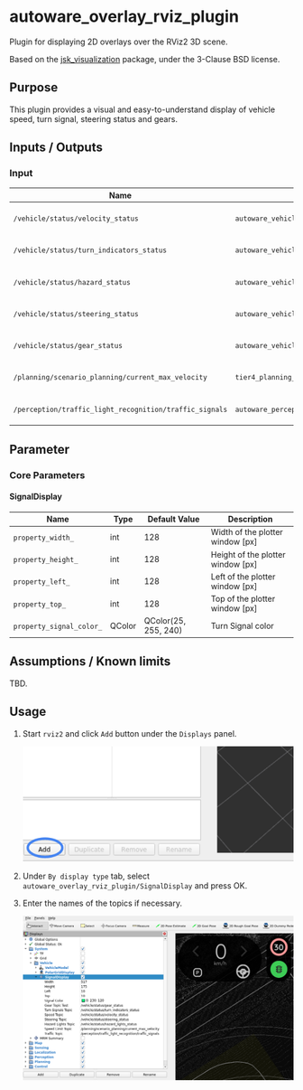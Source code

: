# autoware_overlay_rviz_plugin

Plugin for displaying 2D overlays over the RViz2 3D scene.

Based on the [jsk_visualization](https://github.com/jsk-ros-pkg/jsk_visualization)
package, under the 3-Clause BSD license.

## Purpose

This plugin provides a visual and easy-to-understand display of vehicle speed, turn signal, steering status and gears.

## Inputs / Outputs

### Input

| Name                                                    | Type                                                    | Description                          |
| ------------------------------------------------------- | ------------------------------------------------------- | ------------------------------------ |
| `/vehicle/status/velocity_status`                       | `autoware_vehicle_msgs::msg::VelocityReport`            | The topic is vehicle velocity        |
| `/vehicle/status/turn_indicators_status`                | `autoware_vehicle_msgs::msg::TurnIndicatorsReport`      | The topic is status of turn signal   |
| `/vehicle/status/hazard_status`                         | `autoware_vehicle_msgs::msg::HazardReport`              | The topic is status of hazard        |
| `/vehicle/status/steering_status`                       | `autoware_vehicle_msgs::msg::SteeringReport`            | The topic is status of steering      |
| `/vehicle/status/gear_status`                           | `autoware_vehicle_msgs::msg::GearReport`                | The topic is status of gear          |
| `/planning/scenario_planning/current_max_velocity`      | `tier4_planning_msgs::msg::VelocityLimit`               | The topic is velocity limit          |
| `/perception/traffic_light_recognition/traffic_signals` | `autoware_perception_msgs::msg::TrafficLightGroupArray` | The topic is status of traffic light |

## Parameter

### Core Parameters

#### SignalDisplay

| Name                     | Type   | Default Value        | Description                       |
| ------------------------ | ------ | -------------------- | --------------------------------- |
| `property_width_`        | int    | 128                  | Width of the plotter window [px]  |
| `property_height_`       | int    | 128                  | Height of the plotter window [px] |
| `property_left_`         | int    | 128                  | Left of the plotter window [px]   |
| `property_top_`          | int    | 128                  | Top of the plotter window [px]    |
| `property_signal_color_` | QColor | QColor(25, 255, 240) | Turn Signal color                 |

## Assumptions / Known limits

TBD.

## Usage

1. Start `rviz2` and click `Add` button under the `Displays` panel.

   ![select_add](./assets/images/select_add.png)

2. Under `By display type` tab, select `autoware_overlay_rviz_plugin/SignalDisplay` and press OK.

3. Enter the names of the topics if necessary.

   ![select_topic_name](./assets/images/select_topic_name.png)
